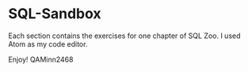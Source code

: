 # SQL-Sandbox

Each section contains the exercises for one chapter of SQL Zoo.  I used Atom as my code editor.

Enjoy!
QAMinn2468

